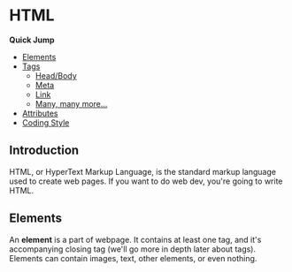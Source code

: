 # HTML

**Quick Jump**

* [Elements](3-html.md#elements)
* [Tags](3-html.md#tags)
  * [Head/Body](3-html.md#tags-head)
  * [Meta](3-html.md#tags-meta)
  * [Link](3-html.md#tags-link)
  * [Many, many more...](3-html.md#tags-rest)
* [Attributes](3-html.md#attributes)
* [Coding Style](3-html.md#style)

## Introduction

HTML, or HyperText Markup Language, is the standard markup language used to
create web pages. If you want to do web dev, you're going to write HTML.

## Elements

An **element** is a part of webpage. It contains at least one tag, and it's
accompanying closing tag (we'll go more in depth later about tags). Elements
can contain images, text, other elements, or even nothing.

<div style="background: rgba(blue, 0.5); height: 100px; width: 100px;
    padding: 10px;">
  <div style="background: rgba(white, 0.5); height: 50%; width: 100%;
      margin-bottom: 10px;"></div>
  <div style="background: rgba(black, 0.5); height: 50%; width: 100%;
      margin-bottom: 10px;"></div>
</div>
